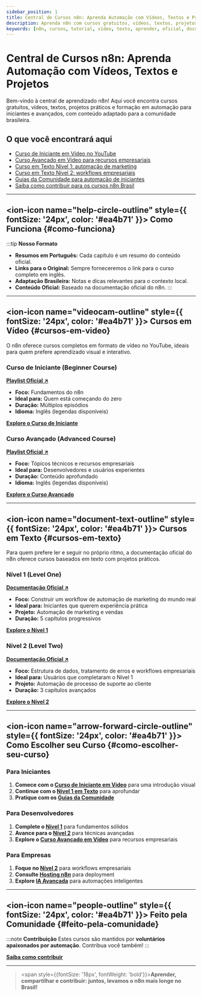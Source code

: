 ```yaml
---
sidebar_position: 1
title: Central de Cursos n8n: Aprenda Automação com Vídeos, Textos e Projetos
description: Aprenda n8n com cursos gratuitos, vídeos, textos, projetos práticos e formação em automação para iniciantes e avançados no Brasil.
keywords: [n8n, cursos, tutorial, vídeo, texto, aprender, oficial, documentação, cursos n8n Brasil, formação em automação, cursos gratuitos n8n, treinamento n8n]
---
```


# Central de Cursos n8n: Aprenda Automação com Vídeos, Textos e Projetos

Bem-vindo à central de aprendizado n8n! Aqui você encontra cursos gratuitos, vídeos, textos, projetos práticos e formação em automação para iniciantes e avançados, com conteúdo adaptado para a comunidade brasileira.

## O que você encontrará aqui

- [Curso de Iniciante em Vídeo no YouTube](cursos-em-video/curso-iniciante)
- [Curso Avançado em Vídeo para recursos empresariais](cursos-em-video/curso-avancado)
- [Curso em Texto Nível 1: automação de marketing](cursos-em-texto/nivel-um/capitulo-1)
- [Curso em Texto Nível 2: workflows empresariais](cursos-em-texto/nivel-dois/capitulo-1)
- [Guias da Comunidade para automação de iniciantes](../comunidade/automacao-iniciantes/index.md)
- [Saiba como contribuir para os cursos n8n Brasil](../contribuir/esta-documentacao)

---

## <ion-icon name="help-circle-outline" style={{ fontSize: '24px', color: '#ea4b71' }}></ion-icon> Como Funciona {#como-funciona}

:::tip  **Nosso Formato**
- **Resumos em Português:** Cada capítulo é um resumo do conteúdo oficial.
- **Links para o Original:** Sempre forneceremos o link para o curso completo em inglês.
- **Adaptação Brasileira:** Notas e dicas relevantes para o contexto local.
- **Conteúdo Oficial:** Baseado na documentação oficial do n8n.
:::

---

## <ion-icon name="videocam-outline" style={{ fontSize: '24px', color: '#ea4b71' }}></ion-icon> Cursos em Vídeo {#cursos-em-video}

O n8n oferece cursos completos em formato de vídeo no YouTube, ideais para quem prefere aprendizado visual e interativo.

### Curso de Iniciante (Beginner Course)

**[Playlist Oficial ↗](https://www.youtube.com/watch?v=I_7_b0I1I3Y&list=PL8p-62yr-wG4s4s_lq4a4M0S-s_k4iS3q)**

- **Foco:** Fundamentos do n8n
- **Ideal para:** Quem está começando do zero
- **Duração:** Múltiplos episódios
- **Idioma:** Inglês (legendas disponíveis)

**[Explore o Curso de Iniciante](cursos-em-video/curso-iniciante)**

### Curso Avançado (Advanced Course)

**[Playlist Oficial ↗](https://www.youtube.com/watch?v=g1GkX1BH89E&list=PL8p-62yr-wG4a2c5a_z9sDq_aV2T-tOkb)**

- **Foco:** Tópicos técnicos e recursos empresariais
- **Ideal para:** Desenvolvedores e usuários experientes
- **Duração:** Conteúdo aprofundado
- **Idioma:** Inglês (legendas disponíveis)

**[Explore o Curso Avançado](cursos-em-video/curso-avancado)**

---

## <ion-icon name="document-text-outline" style={{ fontSize: '24px', color: '#ea4b71' }}></ion-icon> Cursos em Texto {#cursos-em-texto}

Para quem prefere ler e seguir no próprio ritmo, a documentação oficial do n8n oferece cursos baseados em texto com projetos práticos.

### Nível 1 (Level One)

**[Documentação Oficial ↗](https://docs.n8n.io/courses/level-one/)**

- **Foco:** Construir um workflow de automação de marketing do mundo real
- **Ideal para:** Iniciantes que querem experiência prática
- **Projeto:** Automação de marketing e vendas
- **Duração:** 5 capítulos progressivos

**[Explore o Nível 1](cursos-em-texto/nivel-um/capitulo-1)**

### Nível 2 (Level Two)

**[Documentação Oficial ↗](https://docs.n8n.io/courses/level-two/)**

- **Foco:** Estrutura de dados, tratamento de erros e workflows empresariais
- **Ideal para:** Usuários que completaram o Nível 1
- **Projeto:** Automação de processo de suporte ao cliente
- **Duração:** 3 capítulos avançados

**[Explore o Nível 2](cursos-em-texto/nivel-dois/capitulo-1)**

---

## <ion-icon name="arrow-forward-circle-outline" style={{ fontSize: '24px', color: '#ea4b71' }}></ion-icon> Como Escolher seu Curso {#como-escolher-seu-curso}

### Para Iniciantes
1. **Comece com o [Curso de Iniciante em Vídeo](cursos-em-video/curso-iniciante)** para uma introdução visual
2. **Continue com o [Nível 1 em Texto](cursos-em-texto/nivel-um/capitulo-1)** para aprofundar
3. **Pratique com os [Guias da Comunidade](../comunidade/automacao-iniciantes/index.md)**

### Para Desenvolvedores
1. **Complete o [Nível 1](cursos-em-texto/nivel-um/capitulo-1)** para fundamentos sólidos
2. **Avance para o [Nível 2](cursos-em-texto/nivel-dois/capitulo-1)** para técnicas avançadas
3. **Explore o [Curso Avançado em Vídeo](cursos-em-video/curso-avancado)** para recursos empresariais

### Para Empresas
1. **Foque no [Nível 2](cursos-em-texto/nivel-dois/capitulo-1)** para workflows empresariais
2. **Consulte [Hosting n8n](../hosting-n8n/index.md)** para deployment
3. **Explore [IA Avançada](../advanced-ai/index.md)** para automações inteligentes

---

## <ion-icon name="people-outline" style={{ fontSize: '24px', color: '#ea4b71' }}></ion-icon> Feito pela Comunidade {#feito-pela-comunidade}

:::note  **Contribuição**
Estes cursos são mantidos por **voluntários apaixonados por automação**. Contribua você também!
:::

**[Saiba como contribuir](../contribuir/esta-documentacao)**

---

> <span style={{fontSize: '18px', fontWeight: 'bold'}}>**Aprender, compartilhar e contribuir: juntos, levamos o n8n mais longe no Brasil!**</span>
